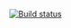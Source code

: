 [![Build status](https://ci.appveyor.com/api/projects/status/qvhoua8c6bcnbl84?svg=true)](https://ci.appveyor.com/project/petr-firsov/events)
